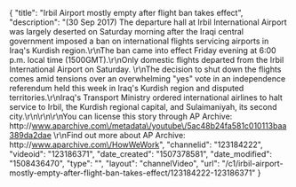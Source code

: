 {
    "title": "Irbil Airport mostly empty after flight ban takes effect",
    "description": "(30 Sep 2017) The departure hall at Irbil International Airport was largely deserted on Saturday morning after the Iraqi central government imposed a ban on international flights servicing airports in Iraq's Kurdish region.\r\nThe ban came into effect Friday evening at 6:00 p.m. local time (1500GMT).\r\nOnly domestic flights departed from the Irbil International Airport on Saturday. \r\nThe decision to shut down the flights comes amid tensions over an overwhelming \"yes\" vote in an independence referendum held this week in Iraq's Kurdish region and disputed territories.\r\nIraq's Transport Ministry ordered international airlines to halt service to Irbil, the Kurdish regional capital, and Sulaimaniyah, its second city.\r\n\r\n\r\nYou can license this story through AP Archive: http:\/\/www.aparchive.com\/metadata\/youtube\/5ac48b24fa581c010113baa389da2dae \r\nFind out more about AP Archive: http:\/\/www.aparchive.com\/HowWeWork",
    "channelid": "123184222",
    "videoid": "123186371",
    "date_created": "1507378581",
    "date_modified": "1508436470",
    "type": "",
    "layout": "channelVideo",
    "url": "\/c1\/irbil-airport-mostly-empty-after-flight-ban-takes-effect\/123184222-123186371"
}